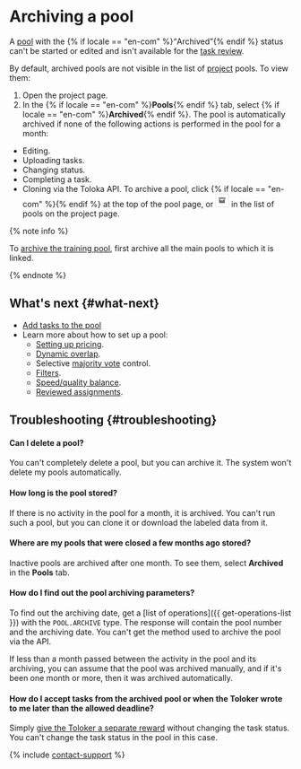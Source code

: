 # Archiving a pool

A [pool](../../glossary.md#pool-ru) with the {% if locale == "en-com" %}<q>Archived</q>{% endif %} status can't be started or edited and isn't available for the [task review](accept.md).

By default, archived pools are not visible in the list of [project](../../glossary.md#project-ru) pools. To view them:
1. Open the project page.
1. In the {% if locale == "en-com" %}**Pools**{% endif %} tab, select {% if locale == "en-com" %}**Archived**{% endif %}.
The pool is automatically archived if none of the following actions is performed in the pool for a month:
- Editing.
- Uploading tasks.
- Changing status.
- Completing a task.
- Cloning via the Toloka API.
To archive a pool, click {% if locale == "en-com" %}{% endif %} at the top of the pool page, or ![](../_images/other/pool-action-archive.png) in the list of pools on the project page.

{% note info %}

To [archive the training pool](train.md), first archive all the main pools to which it is linked.

{% endnote %}



## What's next {#what-next}

- [Add tasks to the pool](pool.md)
- Learn more about how to set up a pool:
    - [Setting up pricing](dynamic-pricing.md).
    - [Dynamic overlap](dynamic-overlap.md).
    - Selective [majority vote](selective-mvote.md) control.
    - [Filters](filters.md).
    - [Speed/quality balance](adjust.md).
    - [Reviewed assignments](offline-accept.md).



## Troubleshooting {#troubleshooting}

#### Can I delete a pool?

You can't completely delete a pool, but you can archive it. The system won't delete my pools automatically.

#### How long is the pool stored?

If there is no activity in the pool for a month, it is archived. You can't run such a pool, but you can clone it or download the labeled data from it.

#### Where are my pools that were closed a few months ago stored?

Inactive pools are archived after one month. To see them, select **Archived** in the **Pools** tab.

#### How do I find out the pool archiving parameters?

To find out the archiving date, get a [list of operations]({{ get-operations-list }}) with the `POOL.ARCHIVE` type. The response will contain the pool number and the archiving date. You can't get the method used to archive the pool via the API.

If less than a month passed between the activity in the pool and its archiving, you can assume that the pool was archived manually, and if it's been one month or more, then it was archived automatically.

#### How do I accept tasks from the archived pool or when the Toloker wrote to me later than the allowed deadline?

Simply [give the Toloker a separate reward](bonus.md) without changing the task status. You can't change the task status in the pool in this case.


{% include [contact-support](../_includes/contact-support-help.md) %}
